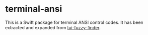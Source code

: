 # terminal-ansi

This is a Swift package for terminal ANSI control codes. It has been extracted and expanded from [tui-fuzzy-finder].

[tui-fuzzy-finder]: https://github.com/juri/tui-fuzzy-finder/

